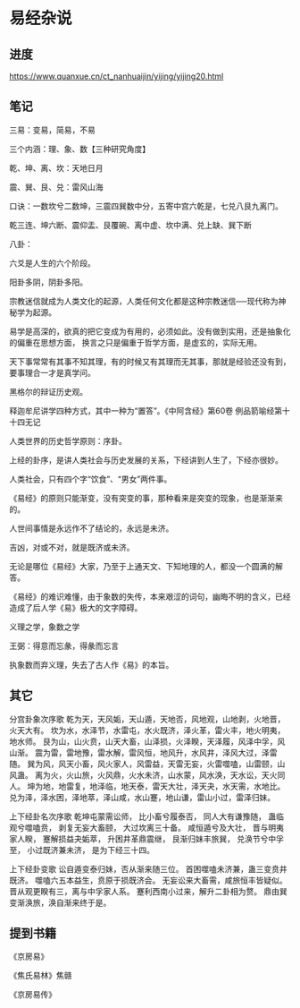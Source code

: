 # 易经杂说

## 进度

https://www.quanxue.cn/ct_nanhuaijin/yijing/yijing20.html

## 笔记

三易：变易，简易，不易

三个内涵：理、象、数【三种研究角度】

乾、坤、离、坎：天地日月

震、巽、艮、兑：雷风山海

口诀：一数坎兮二数坤，三震四巽数中分，五寄中宫六乾是，七兑八艮九离门。

乾三连、坤六断、震仰盂、艮覆碗、离中虚、坎中满、兑上缺、巽下断

八卦：

六爻是人生的六个阶段。

阳卦多阴，阴卦多阳。

宗教迷信就成为人类文化的起源，人类任何文化都是这种宗教迷信──现代称为神秘学为起源。

易学是高深的，欲真的把它变成为有用的，必须如此。没有做到实用，还是抽象化的偏重在思想方面，
换言之只是偏重于哲学方面，是虚玄的，实际无用。

天下事常常有其事不知其理，有的时候又有其理而无其事，那就是经验还没有到，要事理合一才是真学问。

黑格尔的辩证历史观。

释迦牟尼讲学四种方式，其中一种为“置答”。《中阿含经》第60卷 例品箭喻经第十 十四无记

人类世界的历史哲学原则：序卦。

上经的卦序，是讲人类社会与历史发展的关系，下经讲到人生了，下经亦很妙。

人类社会，只有四个字“饮食”、“男女”两件事。

《易经》的原则只能渐变，没有突变的事，那种看来是突变的现象，也是渐渐来的。

人世间事情是永远作不了结论的，永远是未济。

吉凶，对或不对，就是既济或未济。

无论是哪位《易经》大家，乃至于上通天文、下知地理的人，都没一个圆满的解答。

《易经》的难识难懂，由于象数的失传，本来艰涩的词句，幽晦不明的含义，已经造成了后人学《易》极大的文字障碍。

义理之学，象数之学

王弼：得意而忘彖，得彖而忘言

执象数而弃义理，失去了古人作《易》的本旨。

## 其它

分宫卦象次序歌
乾为天，天风姤，天山遁，天地否，风地观，山地剥，火地晋，火天大有。
坎为水，水泽节，水雷屯，水火既济，泽火革，雷火丰，地火明夷，地水师。
艮为山，山火贲，山天大畜，山泽损，火泽睽，天泽履，风泽中孚，风山渐。
震为雷，雷地豫，雷水解，雷风恒，地风升，水风井，泽风大过，泽雷随。
巽为风，风天小畜，风火家人，风雷益，天雷无妄，火雷噬嗑，山雷颐，山风蛊。
离为火，火山旅，火风鼎，火水未济，山水蒙，风水涣，天水讼，天火同人。
坤为地，地雷复，地泽临，地天泰，雷天大壮，泽天夬，水天需，水地比。
兑为泽，泽水困，泽地萃，泽山咸，水山蹇，地山谦，雷山小过，雷泽归妹。


上下经卦名次序歌
乾坤屯蒙需讼师， 比小畜兮履泰否，
同人大有谦豫随， 蛊临观兮噬嗑贲，
剥复无妄大畜颐， 大过坎离三十备。
咸恒遁兮及大壮， 晋与明夷家人睽，
蹇解损益夬姤萃， 升困井革鼎震继，
艮渐归妹丰旅巽， 兑涣节兮中孚至，
小过既济兼未济， 是为下经三十四。

上下经卦变歌
讼自遁变泰归妹，否从渐来随三位。
首困噬嗑未济兼，蛊三变贲井既济。
噬嗑六五本益生，贲原于损既济会。
无妄讼来大畜需，咸旅恒丰皆疑似。
晋从观更睽有三，离与中孚家人系。
蹇利西南小过来，解升二卦相为赘。
鼎由巽变渐涣旅，涣自渐来终于是。

## 提到书籍

《京房易》

《焦氏易林》焦赣

《京房易传》
